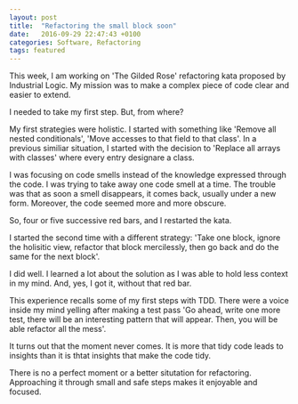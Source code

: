 ```yaml
---
layout: post
title:  "Refactoring the small block soon"
date:   2016-09-29 22:47:43 +0100
categories: Software, Refactoring
tags: featured
---
```


This week, I am working on 'The Gilded Rose' refactoring kata proposed by Industrial Logic.
My mission was to make a complex piece of code clear and easier to extend.

I needed to take my first step. But, from where?

My first strategies were holistic.
I started with something like
'Remove all nested conditionals', 'Move accesses to that field to that class'.
In a previous similiar situation,
I started with the decision to 'Replace all arrays with classes' where every entry designare a class.

I was focusing on code smells instead of the knowledge expressed through the code.
I was trying to take away one code smell at a time.
The trouble was that as soon a smell disappears, it comes back, usually under a new form.
Moreover, the code seemed more and more obscure.

So, four or five successive red bars, and I restarted the kata.

I started the second time with a different strategy:
'Take one block, ignore the holisitic view,
refactor that block mercilessly,
then go back and do the same for the next block'.

I did well.
I learned a lot about the solution as I was able to hold less context in my mind.
And, yes, I got it, without that red bar.

This experience recalls some of my first steps with TDD.
There were a voice inside my mind yelling after making a test pass
'Go ahead, write one more test, there will be an interesting pattern that will appear.
Then, you will be able refactor all the mess'.

It turns out that the moment never comes.
It is more that tidy code leads to insights than it is thtat insights that make the code tidy.

There is no a perfect moment or a better situtation for refactoring.
Approaching it through small and safe steps makes it enjoyable and focused.
